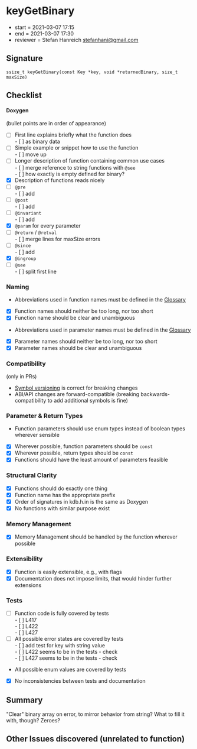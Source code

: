 # keyGetBinary

- start = 2021-03-07 17:15
- end = 2021-03-07 17:30
- reviewer = Stefan Hanreich <stefanhani@gmail.com>

## Signature

`ssize_t keyGetBinary(const Key *key, void *returnedBinary, size_t maxSize)`

## Checklist

#### Doxygen

(bullet points are in order of appearance)

- [ ] First line explains briefly what the function does  
       - [ ] as binary data
- [ ] Simple example or snippet how to use the function  
       - [ ] move up
- [ ] Longer description of function containing common use cases  
       - [ ] merge reference to string functions with `@see`  
       - [ ] how exactly is empty defined for binary?
- [x] Description of functions reads nicely
- [ ] `@pre`  
       - [ ] add
- [ ] `@post`  
       - [ ] add
- [ ] `@invariant`  
       - [ ] add
- [x] `@param` for every parameter
- [ ] `@return` / `@retval`  
       - [ ] merge lines for maxSize errors
- [ ] `@since`  
       - [ ] add
- [x] `@ingroup`
- [ ] `@see`  
       - [ ] split first line

### Naming

- Abbreviations used in function names must be defined in the
  [Glossary](/doc/help/elektra-glossary.md)
- [x] Function names should neither be too long, nor too short
- [x] Function name should be clear and unambiguous
- Abbreviations used in parameter names must be defined in the
  [Glossary](/doc/help/elektra-glossary.md)
- [x] Parameter names should neither be too long, nor too short
- [x] Parameter names should be clear and unambiguous

### Compatibility

(only in PRs)

- [Symbol versioning](/doc/dev/symbol-versioning.md)
  is correct for breaking changes
- ABI/API changes are forward-compatible (breaking backwards-compatibility
  to add additional symbols is fine)

### Parameter & Return Types

- Function parameters should use enum types instead of boolean types
  wherever sensible
- [x] Wherever possible, function parameters should be `const`
- [x] Wherever possible, return types should be `const`
- [x] Functions should have the least amount of parameters feasible

### Structural Clarity

- [x] Functions should do exactly one thing
- [x] Function name has the appropriate prefix
- [x] Order of signatures in kdb.h.in is the same as Doxygen
- [x] No functions with similar purpose exist

### Memory Management

- [x] Memory Management should be handled by the function wherever possible

### Extensibility

- [x] Function is easily extensible, e.g., with flags
- [x] Documentation does not impose limits, that would hinder further extensions

### Tests

- [ ] Function code is fully covered by tests  
       - [ ] L417  
       - [ ] L422  
       - [ ] L427
- [ ] All possible error states are covered by tests  
       - [ ] add test for key with string value  
       - [ ] L422 seems to be in the tests - check  
       - [ ] L427 seems to be in the tests - check
- All possible enum values are covered by tests
- [x] No inconsistencies between tests and documentation

## Summary

"Clear" binary array on error, to mirror behavior from string?
What to fill it with, though? Zeroes?

## Other Issues discovered (unrelated to function)
